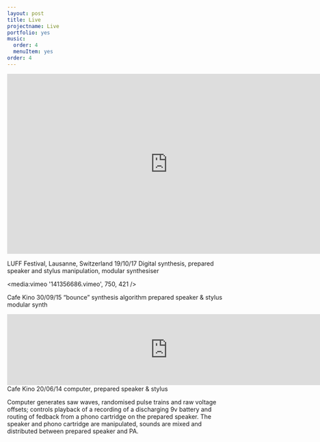 ```yaml
---
layout: post
title: Live
projectname: Live
portfolio: yes
music: 
  order: 4
  menuItem: yes
order: 4
---
```



<iframe width="750" height="421" src="https://www.youtube.com/embed/oQH1QCdaFhM" frameborder="0" gesture="media" allow="encrypted-media" allowfullscreen></iframe>

LUFF Festival, Lausanne, Switzerland 19/10/17
Digital synthesis, prepared speaker and stylus manipulation, modular synthesiser 

<media:vimeo '141356686.vimeo', 750, 421 />

Cafe Kino 30/09/15
“bounce” synthesis algorithm
prepared speaker & stylus
modular synth

<iframe width="750" height="166" scrolling="no" frameborder="no" src="https://w.soundcloud.com/player/?url=https%3A//api.soundcloud.com/tracks/170469742&color=373737&auto_play=false&hide_related=false&show_comments=true&show_user=true&show_reposts=false"></iframe>
Cafe Kino 20/06/14
computer, prepared speaker & stylus

Computer generates saw waves, randomised pulse trains and raw voltage offsets; controls playback of a recording of a discharging 9v battery and routing of fedback from a phono cartridge on the prepared speaker. The speaker and phono cartridge are manipulated, sounds are mixed and distributed between prepared speaker and PA.